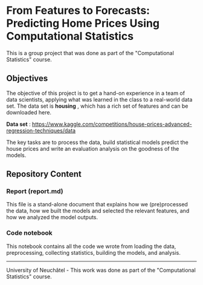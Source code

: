 # From Features to Forecasts: Predicting Home Prices Using Computational Statistics

This is a group project that was done as part of the "Computational Statistics" course.

## Objectives

The objective of this project is to get a hand-on experience in a team of data scientists, applying what was learned in the class to a real-world data set.  The data set is **housing** , which has a rich set of features and can be downloaded here.  

**Data set** : https://www.kaggle.com/competitions/house-prices-advanced-regression-techniques/data

The key tasks are to process the data, build  statistical models predict the house prices and write an evaluation analysis on the goodness of the models.  


## Repository Content

### Report (report.md)

This file is a stand-alone document that explains how we (pre)processed the data, how we built the models and selected the relevant features, and how we analyzed the model outputs.  

### Code notebook

This notebook contains all the code we wrote from loading the data, preprocessing, collecting statistics, building the models, and analysis.


---
University of Neuchâtel - This work was done as part of the "Computational Statistics" course.
